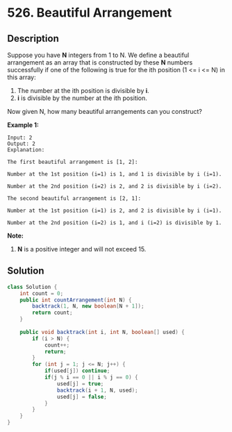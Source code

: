 # 526. Beautiful Arrangement

## Description

Suppose you have **N** integers from 1 to N. We define a beautiful arrangement as an array that is constructed by these **N** numbers successfully if one of the following is true for the ith position (1 <= i <= N) in this array:

1. The number at the ith position is divisible by **i**.
2. **i** is divisible by the number at the ith position.

Now given N, how many beautiful arrangements can you construct?

**Example 1:**

```
Input: 2
Output: 2
Explanation: 

The first beautiful arrangement is [1, 2]:

Number at the 1st position (i=1) is 1, and 1 is divisible by i (i=1).

Number at the 2nd position (i=2) is 2, and 2 is divisible by i (i=2).

The second beautiful arrangement is [2, 1]:

Number at the 1st position (i=1) is 2, and 2 is divisible by i (i=1).

Number at the 2nd position (i=2) is 1, and i (i=2) is divisible by 1.
```

**Note:**

1. **N** is a positive integer and will not exceed 15.



## Solution

```java
class Solution {
    int count = 0;
    public int countArrangement(int N) {
        backtrack(1, N, new boolean[N + 1]);
        return count;
    }
    
    public void backtrack(int i, int N, boolean[] used) {
        if (i > N) {
            count++;
            return;
        }
        for (int j = 1; j <= N; j++) {
            if(used[j]) continue;
            if(j % i == 0 || i % j == 0) {
                used[j] = true;
                backtrack(i + 1, N, used);
                used[j] = false;
            }
        }
    }
}
```

